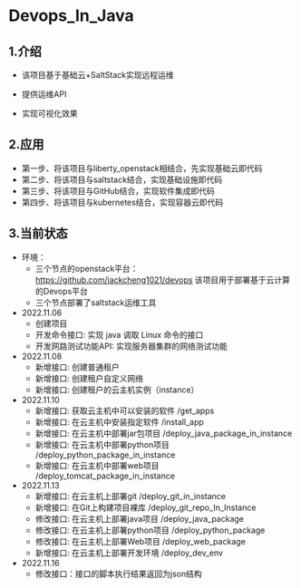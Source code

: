 # Devops_In_Java
## 1.介绍
- 该项目基于基础云+SaltStack实现远程运维

- 提供运维API

- 实现可视化效果

## 2.应用
- 第一步、将该项目与liberty_openstack相结合，先实现基础云即代码
- 第二步、将该项目与saltstack结合，实现基础设施即代码
- 第三步、将该项目与GitHub结合，实现软件集成即代码
- 第四步、将该项目与kubernetes结合，实现容器云即代码

## 3.当前状态
- 环境：
  - 三个节点的openstack平台： https://github.com/jackcheng1021/devops 该项目用于部署基于云计算的Devops平台
  - 三个节点部署了saltstack运维工具
- 2022.11.06 
  - 创建项目
  - 开发命令接口: 实现 java 调取 Linux 命令的接口
  - 开发网路测试功能API: 实现服务器集群的网络测试功能
- 2022.11.08
  - 新增接口: 创建普通租户
  - 新增接口: 创建租户自定义网络
  - 新增接口: 创建租户的云主机实例（instance）
- 2022.11.10
  - 新增接口: 获取云主机中可以安装的软件 /get_apps
  - 新增接口: 在云主机中安装指定软件 /install_app
  - 新增接口: 在云主机中部署jar包项目 /deploy_java_package_in_instance
  - 新增接口: 在云主机中部署python项目 /deploy_python_package_in_instance
  - 新增接口: 在云主机中部署web项目 /deploy_tomcat_package_in_instance
- 2022.11.13
  - 新增接口: 在云主机上部署git /deploy_git_in_instance
  - 新增接口: 在Git上构建项目裸库 /deploy_git_repo_In_Instance
  - 修改接口: 在云主机上部署java项目 /deploy_java_package
  - 修改接口: 在云主机上部署python项目 /deploy_python_package
  - 修改接口: 在云主机上部署Web项目 /deploy_web_package
  - 新增接口: 在云主机上部署开发环境 /deploy_dev_env
- 2022.11.16
  - 修改接口：接口的脚本执行结果返回为json结构
